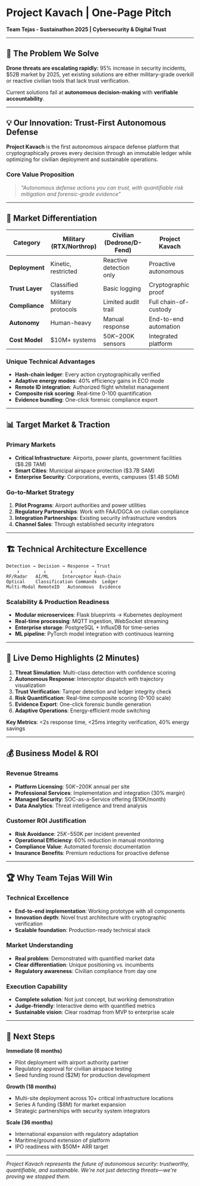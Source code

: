 # Project Kavach | One-Page Pitch
**Team Tejas - Sustainathon 2025 | Cybersecurity & Digital Trust**

---

## 🚀 The Problem We Solve

**Drone threats are escalating rapidly:** 95% increase in security incidents, $52B market by 2025, yet existing solutions are either military-grade overkill or reactive civilian tools that lack trust verification.

Current solutions fail at **autonomous decision-making** with **verifiable accountability**.

---

## 💡 Our Innovation: Trust-First Autonomous Defense

**Project Kavach** is the first autonomous airspace defense platform that cryptographically proves every decision through an immutable ledger while optimizing for civilian deployment and sustainable operations.

### Core Value Proposition
> *"Autonomous defense actions you can trust, with quantifiable risk mitigation and forensic-grade evidence"*

---

## 🎯 Market Differentiation

| Category | Military (RTX/Northrop) | Civilian (Dedrone/D-Fend) | **Project Kavach** |
|----------|-------------------------|---------------------------|-------------------|
| **Deployment** | Kinetic, restricted | Reactive detection only | Proactive autonomous |
| **Trust Layer** | Classified systems | Basic logging | Cryptographic proof |
| **Compliance** | Military protocols | Limited audit trail | Full chain-of-custody |
| **Autonomy** | Human-heavy | Manual response | End-to-end automation |
| **Cost Model** | $10M+ systems | $50K-$200K sensors | Integrated platform |

### Unique Technical Advantages
- **Hash-chain ledger**: Every action cryptographically verified
- **Adaptive energy modes**: 40% efficiency gains in ECO mode  
- **Remote ID integration**: Authorized flight whitelist management
- **Composite risk scoring**: Real-time 0-100 quantification
- **Evidence bundling**: One-click forensic compliance export

---

## 📊 Target Market & Traction

### Primary Markets
- **Critical Infrastructure**: Airports, power plants, government facilities ($8.2B TAM)
- **Smart Cities**: Municipal airspace protection ($3.7B SAM)
- **Enterprise Security**: Corporations, events, campuses ($1.4B SOM)

### Go-to-Market Strategy
1. **Pilot Programs**: Airport authorities and power utilities
2. **Regulatory Partnerships**: Work with FAA/DGCA on civilian compliance
3. **Integration Partnerships**: Existing security infrastructure vendors
4. **Channel Sales**: Through established security integrators

---

## 🏗️ Technical Architecture Excellence

```
Detection → Decision → Response → Trust
    ↓         ↓         ↓        ↓
RF/Radar   AI/ML     Interceptor Hash-Chain
Optical    Classification Commands  Ledger
Multi-Modal RemoteID   Autonomous  Evidence
```

### Scalability & Production Readiness
- **Modular microservices**: Flask blueprints → Kubernetes deployment
- **Real-time processing**: MQTT ingestion, WebSocket streaming
- **Enterprise storage**: PostgreSQL + InfluxDB for time-series
- **ML pipeline**: PyTorch model integration with continuous learning

---

## 🎪 Live Demo Highlights (2 Minutes)

1. **Threat Simulation**: Multi-class detection with confidence scoring
2. **Autonomous Response**: Interceptor dispatch with trajectory visualization  
3. **Trust Verification**: Tamper detection and ledger integrity check
4. **Risk Quantification**: Real-time composite scoring (0-100 scale)
5. **Evidence Export**: One-click forensic bundle generation
6. **Adaptive Operations**: Energy-efficient mode switching

**Key Metrics**: <2s response time, <25ms integrity verification, 40% energy savings

---

## 💰 Business Model & ROI

### Revenue Streams
- **Platform Licensing**: $50K-$200K annual per site
- **Professional Services**: Implementation and integration (30% margin)
- **Managed Security**: SOC-as-a-Service offering ($10K/month)
- **Data Analytics**: Threat intelligence and trend analysis

### Customer ROI Justification
- **Risk Avoidance**: $25K-$550K per incident prevented
- **Operational Efficiency**: 60% reduction in manual monitoring
- **Compliance Value**: Automated forensic documentation
- **Insurance Benefits**: Premium reductions for proactive defense

---

## 🏆 Why Team Tejas Will Win

### Technical Excellence
- **End-to-end implementation**: Working prototype with all components
- **Innovation depth**: Novel trust architecture with cryptographic verification  
- **Scalable foundation**: Production-ready technical stack

### Market Understanding
- **Real problem**: Demonstrated with quantified market data
- **Clear differentiation**: Unique positioning vs. incumbents
- **Regulatory awareness**: Civilian compliance from day one

### Execution Capability
- **Complete solution**: Not just concept, but working demonstration
- **Judge-friendly**: Interactive demo with quantified metrics
- **Sustainable vision**: Clear roadmap from MVP to enterprise scale

---

## 🚀 Next Steps

**Immediate (6 months)**
- Pilot deployment with airport authority partner
- Regulatory approval for civilian airspace testing
- Seed funding round ($2M) for production development

**Growth (18 months)**  
- Multi-site deployment across 10+ critical infrastructure locations
- Series A funding ($8M) for market expansion
- Strategic partnerships with security system integrators

**Scale (36 months)**
- International expansion with regulatory adaptation
- Maritime/ground extension of platform
- IPO readiness with $50M+ ARR target

---

*Project Kavach represents the future of autonomous security: trustworthy, quantifiable, and sustainable. We're not just detecting threats—we're proving we stopped them.*